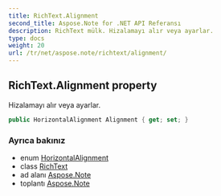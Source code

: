 ```yaml
---
title: RichText.Alignment
second_title: Aspose.Note for .NET API Referansı
description: RichText mülk. Hizalamayı alır veya ayarlar.
type: docs
weight: 20
url: /tr/net/aspose.note/richtext/alignment/
---
```

## RichText.Alignment property

Hizalamayı alır veya ayarlar.

```csharp
public HorizontalAlignment Alignment { get; set; }
```

### Ayrıca bakınız

* enum [HorizontalAlignment](../../horizontalalignment/)
* class [RichText](../)
* ad alanı [Aspose.Note](../../richtext/)
* toplantı [Aspose.Note](../../../)


